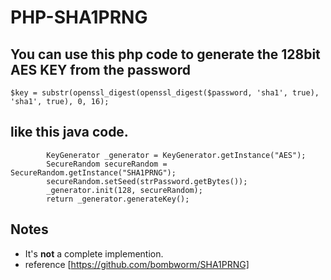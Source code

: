 # PHP-SHA1PRNG

## You can use this php code to generate the 128bit AES KEY from the password
```
$key = substr(openssl_digest(openssl_digest($password, 'sha1', true), 'sha1', true), 0, 16);
```

## like this java code.
```
        KeyGenerator _generator = KeyGenerator.getInstance("AES");
        SecureRandom secureRandom = SecureRandom.getInstance("SHA1PRNG");
        secureRandom.setSeed(strPassword.getBytes());
        _generator.init(128, secureRandom);
        return _generator.generateKey();
```
      
## Notes

* It's **not** a complete implemention.
* reference [https://github.com/bombworm/SHA1PRNG]
